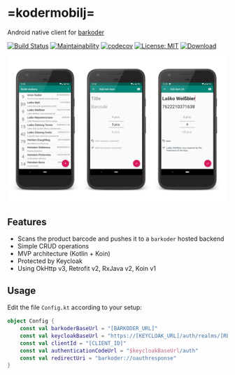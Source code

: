 # =kodermobilj=
Android native client for [barkoder](https://github.com/maslick/barkoder)

[![Build Status](https://travis-ci.org/maslick/kodermobilj.svg?branch=master)](https://travis-ci.org/maslick/kodermobilj)
[![Maintainability](https://api.codeclimate.com/v1/badges/1d57fca80b02f009b961/maintainability)](https://codeclimate.com/github/maslick/kodermobilj/maintainability)
[![codecov](https://codecov.io/gh/maslick/kodermobilj/branch/master/graph/badge.svg)](https://codecov.io/gh/maslick/kodermobilj)
[![License: MIT](https://img.shields.io/badge/License-MIT-blue.svg)](https://opensource.org/licenses/MIT)
[![Download](https://img.shields.io/badge/Download-apk-green.svg)](https://dl.bintray.com/maslick/generic/kodermobile/)

![barkoder mobile](presentation.jpg)

## Features
* Scans the product barcode and pushes it to a ``barkoder`` hosted backend
* Simple CRUD operations
* MVP architecture (Kotlin + Koin)
* Protected by Keycloak
* Using OkHttp v3, Retrofit v2, RxJava v2, Koin v1


## Usage
Edit the file ``Config.kt`` according to your setup:
```kt
object Config {
    const val barkoderBaseUrl = "[BARKODER_URL]"
    const val keycloakBaseUrl = "https://[KEYCLOAK_URL]/auth/realms/[REALM]/protocol/openid-connect"
    const val clientId = "[CLIENT_ID]"
    const val authenticationCodeUrl = "$keycloakBaseUrl/auth"
    const val redirectUri = "barkoder://oauthresponse"
}
```
